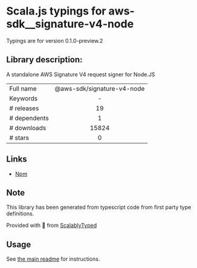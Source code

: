 
# Scala.js typings for aws-sdk__signature-v4-node

Typings are for version 0.1.0-preview.2

## Library description:
A standalone AWS Signature V4 request signer for Node.JS

|                    |                 |
| ------------------ | :-------------: |
| Full name          | @aws-sdk/signature-v4-node |
| Keywords           | - |
| # releases         | 19 |
| # dependents       | 1 |
| # downloads        | 15824 |
| # stars            | 0 |

## Links
- [Npm](https://www.npmjs.com/package/%40aws-sdk%2Fsignature-v4-node)
    


## Note
This library has been generated from typescript code from first party type definitions.

Provided with :purple_heart: from [ScalablyTyped](https://github.com/oyvindberg/ScalablyTyped)

## Usage
See [the main readme](../../readme.md) for instructions.


